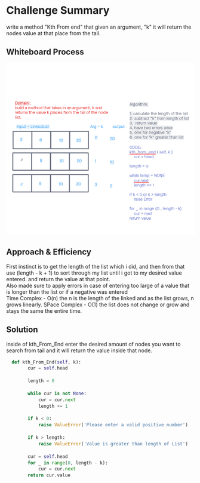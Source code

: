# Challenge Summary
<!-- Description of the challenge -->
write a method "Kth From end" that given an argument, "k" it will return the nodes value at that place from the tail. 

## Whiteboard Process
<!-- Embedded whiteboard image -->
![Kth from N Whiteboard](assets/kth_from_end.png)

## Approach & Efficiency
<!-- What approach did you take? Why? What is the Big O space/time for this approach? -->
First instinct is to get the length of the list which i did, and then from that use (length - k + 1) to sort through my list until i got to my desired value entered. and return the value at that point. <br>
Also made sure to apply errors in case of entering too large of a value that is longer than the list or if a negative was entered <br>
Time Complex - O(n) the n is the length of the linked and as the list grows, n grows linearly.
SPace Complex - O(1) the list does not change or grow and stays the same the entire time.
## Solution
<!-- Show how to run your code, and examples of it in action -->

inside of kth_From_End enter the desired amount of nodes you want to search from tail and it will return the value inside that node. 

```python
  def kth_From_End(self, k):
        cur = self.head
        
        length = 0
        
        while cur is not None:
            cur = cur.next
            length += 1
         
        if k < 0:
            raise ValueError('Please enter a valid positive number')
           
        if k > length:
            raise ValueError('Value is greater than length of List')
        
        cur = self.head
        for _ in range(0, length - k):
            cur = cur.next
        return cur.value
```
